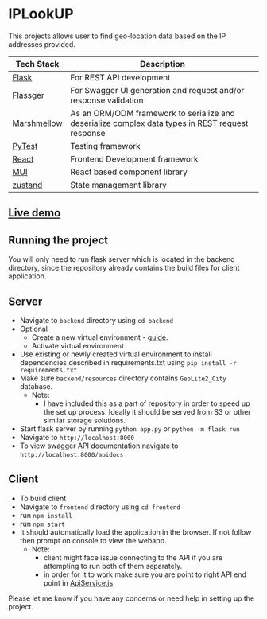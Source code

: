 # IPLookUP

This projects allows user to find geo-location data based on the IP addresses provided.

| Tech Stack                                                   | Description                                                                                      |
|--------------------------------------------------------------|--------------------------------------------------------------------------------------------------|
| [Flask](https://flask.palletsprojects.com/)                                                        | For REST API development                                                                         |
| [Flassger](https://github.com/flasgger/flasgger)             | For Swagger UI generation and request and/or response validation                                 |
| [Marshmellow](https://marshmallow.readthedocs.io/en/stable/) | As an ORM/ODM framework to serialize and deserialize complex data types in REST request response |
| [PyTest](https://pytest.org/)                                | Testing framework                                                                                |
| [React](https://react.dev/)                                  | Frontend Development framework                                                                   |
| [MUI](https://mui.com/)                                      | React based component library                                                                    |
| [zustand](https://github.com/pmndrs/zustand)                                                      | State management library                                                                         |

## [Live demo](http://dhruvinmakwana.pythonanywhere.com/)

## Running the project
You will only need to run flask server which is located in the backend directory, since the repository already contains the build files for client application.

## Server
- Navigate to `backend` directory using `cd backend`
- Optional
  - Create a new virtual environment - [guide](https://docs.python.org/3/library/venv.html).
  - Activate virtual environment.
- Use existing or newly created virtual environment to install dependencies described in requirements.txt using `pip install -r requirements.txt`
- Make sure `backend/resources` directory contains `GeoLite2_City` database. 
  - Note:
    - I have included this as a part of repository in order to speed up the set up process. Ideally it should be served from S3 or other similar storage solutions.
- Start flask server by running `python app.py` or `python -m flask run`
- Navigate to `http://localhost:8000`
- To view swagger API documentation navigate to `http://localhost:8000/apidocs`

## Client
- To build client
- Navigate to `frontend` directory using `cd frontend`
- run `npm install`
- run `npm start`
- It should automatically load the application in the browser. If not follow then  prompt on console to view the webapp.
  - Note:
    - client might face issue connecting to the API if you are attempting to run both of them separately.
    - in order for it to work make sure you are point to right API end point in [ApiService.js](https://github.com/dhruvinmakwana/IPLookUP/blob/master/frontend/src/services/ApiService.js) 
    
Please let me know if you have any concerns or need help in setting up the project.